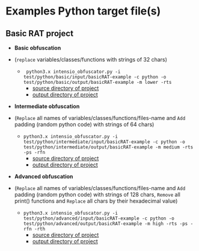 # Examples Python target file(s)

## Basic RAT project

- **Basic obfuscation**
- (`replace` variables/classes/functions with strings of 32 chars)
  - ` python3.x intensio_obfuscator.py -i test/python/basic/input/basicRAT-example -c python -o test/python/basic/output/basicRAT-example -m lower -rts`
      - [source directory of project](../../intensio/test/python/basic/input/basicRAT-example)
      - [output directory of project](../../intensio/test/python/basic/output/basicRAT-example)


- **Intermediate obfuscation** 
- (`Replace` all names of variables/classes/functions/files-name and `Add` padding (random python code) with strings of 64 chars)
  - `python3.x intensio_obfuscator.py -i test/python/intermediate/input/basicRAT-example -c python -o test/python/intermediate/output/basicRAT-example -m medium -rts -ps -rfn`
      - [source directory of project](../../intensio/test/python/intermediate/input/basicRAT-example)
      - [output directory of project](../../intensio/test/python/intermediate/output/basicRAT-example)


- **Advanced obfuscation** 
- (`Replace` all names of variables/classes/functions/files-name and `Add` padding (random python code) with strings of 128 chars, `Remove` all print() functions and `Replace` all chars by their hexadecimal value)
  - `python3.x intensio_obfuscator.py -i test/python/advanced/input/basicRAT-example -c python -o test/python/advanced/output/basicRAT-example -m high -rts -ps -rfn -rth`
      - [source directory of project](../../intensio/test/python/advanced/input/basicRAT-example)
      - [output directory of project](../../intensio/test/python/advanced/output/basicRAT-example)


